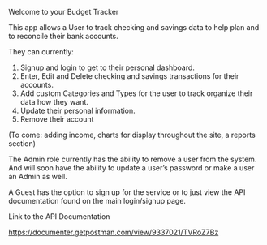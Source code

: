 Welcome to your Budget Tracker

This app allows a User to track checking and savings data to help plan and to reconcile their bank accounts.

They can currently:

1) Signup and login to get to their personal dashboard.
2) Enter, Edit and Delete checking and savings transactions for their accounts.
3) Add custom Categories and Types for the user to track organize their data how they want.
4) Update their personal information.
5) Remove their account

(To come: adding income, charts for display throughout the site, a reports section)


The Admin role currently has the ability to remove a user from the system. And will soon have the ability to update a user’s password or make a user an Admin as well.

A Guest has the option to sign up for the service or to just view the API documentation found on the main login/signup page.


Link to the API Documentation

https://documenter.getpostman.com/view/9337021/TVRoZ7Bz

